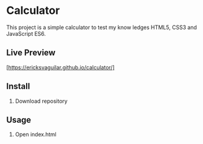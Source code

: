 # Calculator

This project is a simple calculator to test my know ledges HTML5, CSS3 and JavaScript ES6.

## Live Preview
[https://ericksvaguilar.github.io/calculator/]

## Install
1. Download repository

## Usage
1. Open index.html

